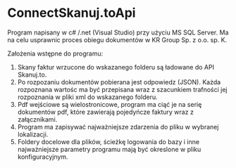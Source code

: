 # ConnectSkanuj.toApi
Program napisany w c# /.net (Visual Studio) przy użyciu MS SQL Server.
Ma na celu usprawnic proces obiegu dokumentów w KR Group Sp. z o.o. sp. K.

Założenia wstępne do programu:
1. Skany faktur wrzucone do wskazanego folderu są ładowane do API Skanuj.to.
2. Po rozpozaniu dokumentów pobierana jest odpowiedz (JSON). 
   Każda rozpoznana wartośc ma być przepisana wraz z szacunkiem trafności jej rozpoznania w pliki xml do wskazanego folderu. 
3. Pdf wejściowe są wielostronicowe, program ma ciąć je na serię dokumentów pdf, które zawierają pojedyńcze faktury wraz z załącznikami.
4. Program ma zapisywać najważniejsze zdarzenia do pliku w wybranej lokalizacji.
5. Foldery docelowe dla plików, ścieżkę logowania do bazy i inne najważniejsze parametry programu mają być okreslone w pliku konfiguracyjnym.
